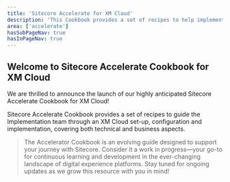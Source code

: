 ```yaml
---
title: 'Sitecore Accelerate for XM Cloud'
description: 'This Cookbook provides a set of recipes to help implementing XM Cloud through setup, configuration and implemenation.'
area: ['accelerate']
hasSubPageNav: true
hasInPageNav: true
---
```


## Welcome to Sitecore Accelerate Cookbook for XM Cloud

We are thrilled to announce the launch of our highly anticipated Sitecore Accelerate Cookbook for XM Cloud!

Sitecore Accelerate Cookbook provides a set of recipes to guide the Implementation team through an XM Cloud set-up, configuration and implementation, covering both technical and business aspects.

> The Accelerator Cookbook is an evolving guide designed to support your journey with Sitecore. Consider it a work in progress—your go-to for continuous learning and development in the ever-changing landscape of digital experience platforms. Stay tuned for ongoing updates as we grow this resource with you in mind!
